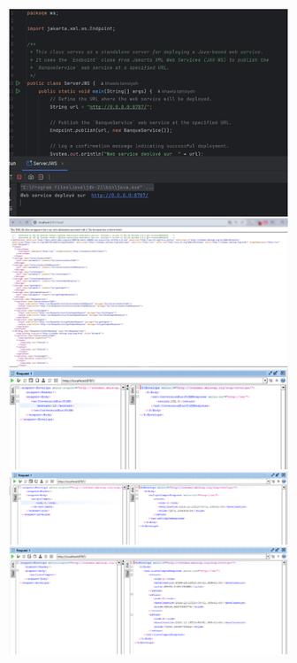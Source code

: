 <img src="/captures/pic1.png">
<img src="/captures/pic2.png">
<img src="/captures/pic3.png">
<img src="/captures/pic4.png">
<img src="/captures/pic5.png">
